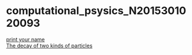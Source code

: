# computational_psysics_N2015301020093
[print your name](https://www.zybuluo.com/mdeditor#884609)<br>
[The decay of two kinds of particles](https://www.zybuluo.com/mdeditor#884614)<br>
